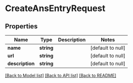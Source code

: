 # CreateAnsEntryRequest

## Properties
Name | Type | Description | Notes
------------ | ------------- | ------------- | -------------
**name** | **string** |  | [default to null]
**url** | **string** |  | [default to null]
**description** | **string** |  | [default to null]

[[Back to Model list]](../README.md#documentation-for-models) [[Back to API list]](../README.md#documentation-for-api-endpoints) [[Back to README]](../README.md)


